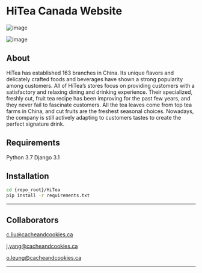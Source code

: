# HiTea Canada Website

![image](https://user-images.githubusercontent.com/47992694/113460642-72578980-93e7-11eb-9730-dd216e7c9d76.png)

![image](https://user-images.githubusercontent.com/47992694/113460664-800d0f00-93e7-11eb-9860-2344b7439fbb.png)

## About

HiTea has established 163 branches in China. Its unique flavors and delicately crafted foods and beverages have shown a strong popularity among customers. All of HiTea’s stores focus on providing customers with a satisfactory and relaxing dining and drinking experience. Their specialized, freshly cut, fruit tea recipe has been improving for the past few years, and they never fail to fascinate customers. All the tea leaves come from top tea farms in China, and cut fruits are the freshest seasonal choices. Nowadays, the company is still actively adapting to customers tastes to create the perfect signature drink.

## Requirements
Python 3.7
Django 3.1

## Installation


```bash
cd {repo_root}/HiTea
pip install -r requirements.txt
```

---

## Collaborators
c.liu@cacheandcookies.ca

j.yang@cacheandcookies.ca

o.leung@cacheandcookies.ca

---
